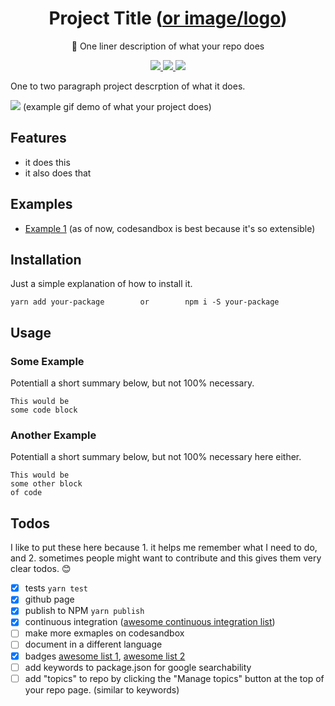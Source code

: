 <p align="center">
  <h1 align="center">Project Title (<a href="https://github.com/zeit/next.js/">or image/logo</a>)</h1>
</p>
<p align="center">🐶 One liner description of what your repo does</p>
<p align="center">
  <a href="#">
    <img src="https://img.shields.io/badge/ADD YOUR BADGES-HERE-GREEN.svg" />
  </a>
  <a href="https://github.com/boennemann/badges">
    <img src="https://img.shields.io/badge/BADGE LIST 1-1st BIGGEST-BLUE.svg" />
  </a>
  <a href="https://github.com/Naereen/badges">
    <img src="https://img.shields.io/badge/BADGE LIST 2-2nd BIGGEST-ORANGE.svg" />
  </a>
</p>


One to two paragraph project descrption of what it does.

[![](https://github.com/alex-cory/email-autocomplete-input/raw/master/public/email-autocomplete-input-validation.gif?raw=true)](#)
(example gif demo of what your project does)


Features
--------
- it does this
- it also does that

Examples
--------
- [Example 1](codesandbox.io)
(as of now, codesandbox is best because it's so extensible)

Installation
------------
Just a simple explanation of how to install it.
```
yarn add your-package        or        npm i -S your-package
```

Usage
-----

### Some Example
Potentiall a short summary below, but not 100% necessary.
```
This would be
some code block
```

### Another Example
Potentiall a short summary below, but not 100% necessary here either.
```
This would be
some other block
of code
```

Todos
-----
I like to put these here because 1. it helps me remember what I need to do, and 2. sometimes people might want to contribute and this gives them very clear todos. 😊
- [X] tests `yarn test`
- [X] github page
- [X] publish to NPM `yarn publish`
- [X] continuous integration ([awesome continuous integration list](https://github.com/ciandcd/awesome-ciandcd))
- [ ] make more exmaples on codesandbox
- [ ] document in a different language
- [X] badges [awesome list 1](https://github.com/boennemann/badges), [awesome list 2](https://github.com/Naereen/badges)
- [ ] add keywords to package.json for google searchability
- [ ] add "topics" to repo by clicking the "Manage topics" button at the top of your repo page. (similar to keywords)
